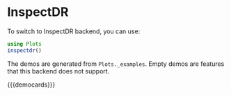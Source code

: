 # InspectDR

To switch to InspectDR backend, you can use:

```julia
using Plots
inspectdr()
```

The demos are generated from `Plots._examples`. Empty demos are features that this backend does not support.

{{{democards}}}
